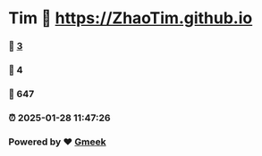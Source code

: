 # Tim :link: https://ZhaoTim.github.io 
### :page_facing_up: [3](https://ZhaoTim.github.io/tag.html) 
### :speech_balloon: 4 
### :hibiscus: 647 
### :alarm_clock: 2025-01-28 11:47:26 
### Powered by :heart: [Gmeek](https://github.com/Meekdai/Gmeek)
